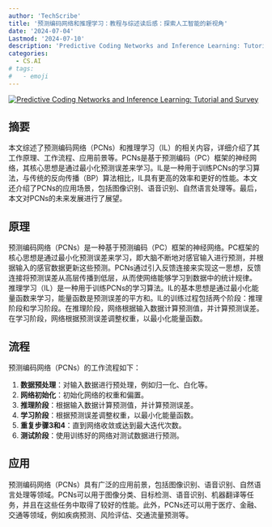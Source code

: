 ```yaml
---
author: 'TechScribe'
title: '预测编码网络和推理学习：教程与综述读后感：探索人工智能的新视角'
date: '2024-07-04'
Lastmod: '2024-07-10'
description: 'Predictive Coding Networks and Inference Learning: Tutorial and Survey'
categories:
  - CS.AI
# tags:
#   - emoji
---
```


[![Predictive Coding Networks and Inference Learning: Tutorial and Survey](https://arxiv-research-1301205113.cos.ap-guangzhou.myqcloud.com/images/2407.04117v1.pdf_0.jpg)](https://arxiv.org/abs/2407.04117v1)

## 摘要

本文综述了预测编码网络（PCNs）和推理学习（IL）的相关内容，详细介绍了其工作原理、工作流程、应用前景等。PCNs是基于预测编码（PC）框架的神经网络，其核心思想是通过最小化预测误差来学习。IL是一种用于训练PCNs的学习算法，与传统的反向传播（BP）算法相比，IL具有更高的效率和更好的性能。本文还介绍了PCNs的应用场景，包括图像识别、语音识别、自然语言处理等。最后，本文对PCNs的未来发展进行了展望。<!--more-->

## 原理

预测编码网络（PCNs）是一种基于预测编码（PC）框架的神经网络。PC框架的核心思想是通过最小化预测误差来学习，即大脑不断地对感官输入进行预测，并根据输入的感官数据更新这些预测。PCNs通过引入反馈连接来实现这一思想，反馈连接将预测误差从高层传播到低层，从而使网络能够学习到数据中的统计规律。
推理学习（IL）是一种用于训练PCNs的学习算法。IL的基本思想是通过最小化能量函数来学习，能量函数是预测误差的平方和。IL的训练过程包括两个阶段：推理阶段和学习阶段。在推理阶段，网络根据输入数据计算预测值，并计算预测误差。在学习阶段，网络根据预测误差调整权重，以最小化能量函数。

## 流程

预测编码网络（PCNs）的工作流程如下：
1. **数据预处理**：对输入数据进行预处理，例如归一化、白化等。
2. **网络初始化**：初始化网络的权重和偏置。
3. **推理阶段**：根据输入数据计算预测值，并计算预测误差。
4. **学习阶段**：根据预测误差调整权重，以最小化能量函数。
5. **重复步骤3和4**：直到网络收敛或达到最大迭代次数。
6. **测试阶段**：使用训练好的网络对测试数据进行预测。

## 应用

预测编码网络（PCNs）具有广泛的应用前景，包括图像识别、语音识别、自然语言处理等领域。PCNs可以用于图像分类、目标检测、语音识别、机器翻译等任务，并且在这些任务中取得了较好的性能。此外，PCNs还可以用于医疗、金融、交通等领域，例如疾病预测、风险评估、交通流量预测等。